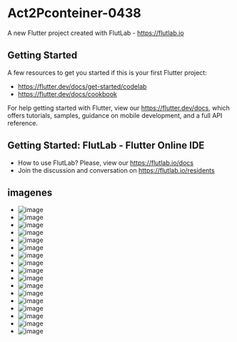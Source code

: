 # Act2Pconteiner-0438

A new Flutter project created with FlutLab - https://flutlab.io

## Getting Started

A few resources to get you started if this is your first Flutter project:

- https://flutter.dev/docs/get-started/codelab
- https://flutter.dev/docs/cookbook

For help getting started with Flutter, view our
https://flutter.dev/docs, which offers tutorials,
samples, guidance on mobile development, and a full API reference.

## Getting Started: FlutLab - Flutter Online IDE

- How to use FlutLab? Please, view our https://flutlab.io/docs
- Join the discussion and conversation on https://flutlab.io/residents

## imagenes
- ![image](https://github.com/BarriosRosalesJosue465/ac2_propiedades/assets/143548449/1fd24430-dc53-41e7-97b3-eb9948d12aa2)
- ![image](https://github.com/BarriosRosalesJosue465/ac2_propiedades/assets/143548449/32946e70-974b-4c3b-b5f8-49970fa1db3b)
- ![image](https://github.com/BarriosRosalesJosue465/ac2_propiedades/assets/143548449/5304be2a-8fdf-41e8-8dfc-cfee2a9ffaec)
- ![image](https://github.com/BarriosRosalesJosue465/ac2_propiedades/assets/143548449/4832c08b-4311-409f-b00d-3e4cb2530de6)
- ![image](https://github.com/BarriosRosalesJosue465/ac2_propiedades/assets/143548449/182ae1a9-7b50-4259-a97d-35361ff655bf)
- ![image](https://github.com/BarriosRosalesJosue465/ac2_propiedades/assets/143548449/ae60be05-11ae-4141-88c5-182c8a66e44d)
- ![image](https://github.com/BarriosRosalesJosue465/ac2_propiedades/assets/143548449/2ed7581d-fe16-4b00-a834-fe860c739771)
- ![image](https://github.com/BarriosRosalesJosue465/ac2_propiedades/assets/143548449/a46b6d70-a813-4ea3-9360-ae0883f33eb4)
- ![image](https://github.com/BarriosRosalesJosue465/ac2_propiedades/assets/143548449/7b91b75b-c71b-41cc-a288-275feb33bbc8)
- ![image](https://github.com/BarriosRosalesJosue465/ac2_propiedades/assets/143548449/969d3b5c-4723-4089-b7bf-731ce49e0a9b)
- ![image](https://github.com/BarriosRosalesJosue465/ac2_propiedades/assets/143548449/9105e685-222b-48b2-bbbb-b5414f83abdd)
- ![image](https://github.com/BarriosRosalesJosue465/ac2_propiedades/assets/143548449/d4d974c5-2e11-48c2-aa6e-bd1d7e7ce713)
- ![image](https://github.com/BarriosRosalesJosue465/ac2_propiedades/assets/143548449/689e025e-f9e8-4588-b6ac-d1640e31fca2)
- ![image](https://github.com/BarriosRosalesJosue465/ac2_propiedades/assets/143548449/80a30121-3ff8-4b06-b07e-cbb71463bfcf)
- ![image](https://github.com/BarriosRosalesJosue465/ac2_propiedades/assets/143548449/3816cccc-3304-4afc-8c04-4b22f7700659)
- ![image](https://github.com/BarriosRosalesJosue465/ac2_propiedades/assets/143548449/bb0e4fa6-7fcf-4868-a262-1f4747adfdc2)
- ![image](https://github.com/BarriosRosalesJosue465/ac2_propiedades/assets/143548449/cd18af1e-baa0-4c31-8392-4222e13e3d92)
















